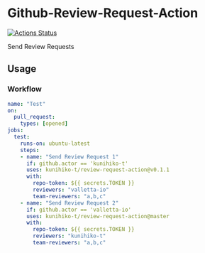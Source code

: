 # Github-Review-Request-Action
[![Actions Status](https://github.com/kunihiko-t/review-request-action/workflows/Test/badge.svg)](https://github.com/kunihiko-t/review-request-action/actions)

Send Review Requests

## Usage

### Workflow
```yaml
name: "Test"
on:
  pull_request:
    types: [opened]
jobs:
  test:
    runs-on: ubuntu-latest
    steps:
    - name: "Send Review Request 1"
      if: github.actor == 'kunihiko-t'
      uses: kunihiko-t/review-request-action@v0.1.1
      with:
        repo-token: ${{ secrets.TOKEN }}
        reviewers: "valletta-io"
        team-reviewers: "a,b,c"
    - name: "Send Review Request 2"
      if: github.actor == 'valletta-io'
      uses: kunihiko-t/review-request-action@master
      with:
        repo-token: ${{ secrets.TOKEN }}
        reviewers: "kunihiko-t"
        team-reviewers: "a,b,c"
``` 
